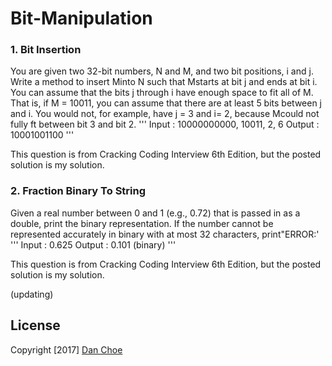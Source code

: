 # Bit-Manipulation

### 1. Bit Insertion

You are given two 32-bit numbers, N and M, and two bit positions, i and j.
Write a method to insert Minto N such that Mstarts at bit j and ends at bit i. You can assume that the bits j through i have enough space to fit all of M. That is, if M = 10011, you can assume that there are at least 5 bits between j and i. You would not, for example, have j = 3 and i= 2, because Mcould not fully ft between bit 3 and bit 2.
'''
Input : 10000000000, 10011, 2, 6
Output : 10001001100
'''

This question is from Cracking Coding Interview 6th Edition, but the posted solution is my solution.


### 2. Fraction Binary To String

Given a real number between 0 and 1 (e.g., 0.72) that is passed in as a double,
print the binary representation. If the number cannot be represented accurately in binary with at most 32 characters, print"ERROR:'
'''
Input : 0.625
Output : 0.101 (binary)
'''

This question is from Cracking Coding Interview 6th Edition, but the posted solution is my solution.




(updating)


## License
Copyright [2017] [Dan Choe](https://github.com/dan-choe)
